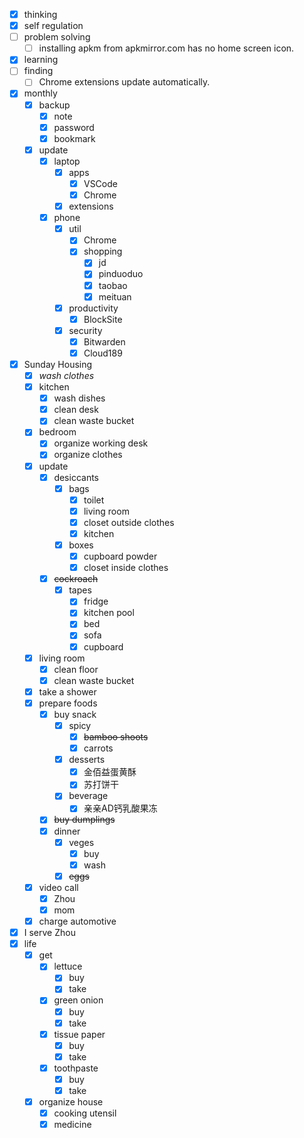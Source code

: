 - [x] thinking
- [x] self regulation
- [ ] problem solving
    - [ ] installing apkm from apkmirror.com has no home screen icon.
- [x] learning
- [ ] finding
    - [ ] Chrome extensions update automatically.
- [x] monthly
    - [x] backup
        - [x] note
        - [x] password
        - [x] bookmark
    - [x] update
        - [x] laptop
            - [x] apps
                - [x] VSCode
                - [x] Chrome
            - [x] extensions
        - [x] phone
            - [x] util
                - [x] Chrome
                - [x] shopping
                    - [x] jd
                    - [x] pinduoduo
                    - [x] taobao
                    - [x] meituan
            - [x] productivity
                - [x] BlockSite
            - [x] security
                - [x] Bitwarden
                - [x] Cloud189
- [x] Sunday Housing
    - [x] *wash clothes*
    - [x] kitchen
        - [x] wash dishes
        - [x] clean desk
        - [x] clean waste bucket
    - [x] bedroom
        - [x] organize working desk
        - [x] organize clothes
    - [x] update
        - [x] desiccants
            - [x] bags
                - [x] toilet
                - [x] living room
                - [x] closet outside clothes
                - [x] kitchen
            - [x] boxes
                - [x] cupboard powder
                - [x] closet inside clothes
        - [x] ~~cockroach~~
            - [x] tapes
                - [x] fridge
                - [x] kitchen pool
                - [x] bed
                - [x] sofa
                - [x] cupboard
    - [x] living room
        - [x] clean floor
        - [x] clean waste bucket
    - [x] take a shower
    - [x] prepare foods
        - [x] buy snack
            - [x] spicy
                - [x] ~~bamboo shoots~~
                - [x] carrots
            - [x] desserts
                - [x] 金佰益蛋黄酥
                - [x] 苏打饼干
            - [x] beverage
                - [x] 亲亲AD钙乳酸果冻
        - [x] ~~buy dumplings~~
        - [x] dinner
            - [x] veges
                - [x] buy
                - [x] wash
            - [x] ~~eggs~~
    - [x] video call
        - [x] Zhou
        - [x] mom
    - [x] charge automotive
- [x] I serve Zhou
- [x] life
    - [x] get
        - [x] lettuce
            - [x] buy
            - [x] take
        - [x] green onion
            - [x] buy
            - [x] take
        - [x] tissue paper
            - [x] buy
            - [x] take
        - [x] toothpaste
            - [x] buy
            - [x] take
    - [x] organize house
        - [x] cooking utensil
        - [x] medicine